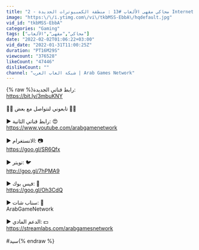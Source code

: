 ```yaml
---
title: "محاكي مقهى الألعاب #13 : منطقة الكمبيوترات الجديدة - 2 Internet Cafe Simulator !! 😱🔥"
image: "https:\/\/i.ytimg.com\/vi\/tkbMSS-EbbA\/hqdefault.jpg"
vid_id: "tkbMSS-EbbA"
categories: "Gaming"
tags: ["محاكي","مقهى","الألعاب"]
date: "2022-02-02T01:06:22+03:00"
vid_date: "2022-01-31T11:00:25Z"
duration: "PT16M29S"
viewcount: "376528"
likeCount: "47446"
dislikeCount: ""
channel: "شبكة العاب العرب | Arab Games Network"
---
```

{% raw %}رابط قناتي الجديدة:<br /><a rel="nofollow" target="blank" href="https://bit.ly/3mbuKNY">https://bit.ly/3mbuKNY</a><br /><br />💌🥰 تابعوني لنتواصل مع بعض 🥰💌<br /><br />►  رابط قناتي الثانية: 😍<br /><a rel="nofollow" target="blank" href="https://www.youtube.com/arabgamenetwork">https://www.youtube.com/arabgamenetwork</a><br /><br />►  الانستغرام: 📷<br /><a rel="nofollow" target="blank" href="https://goo.gl/SR6Qfx">https://goo.gl/SR6Qfx</a><br /><br />►  تويتر: 🐦<br /><a rel="nofollow" target="blank" href="http://goo.gl/7hPMA9">http://goo.gl/7hPMA9</a><br /><br />►  فيس بوك: 🔄<br /><a rel="nofollow" target="blank" href="https://goo.gl/Oh3CdQ">https://goo.gl/Oh3CdQ</a><br /><br />►  سناب شات: 👻<br />ArabGameNetwork<br /><br />►  الدعم المادي: 💵<br /><a rel="nofollow" target="blank" href="https://streamlabs.com/arabgamesnetwork">https://streamlabs.com/arabgamesnetwork</a><br /><br />#سيد{% endraw %}
